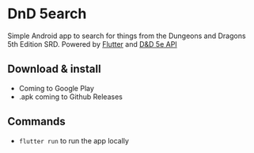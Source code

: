 # DnD 5earch

Simple Android app to search for things from the Dungeons and Dragons 5th Edition SRD. Powered by [Flutter](https://flutter.dev/) and [D&D 5e API](https://www.dnd5eapi.co/)

## Download & install

- Coming to Google Play
- .apk coming to Github Releases

## Commands

- `flutter run` to run the app locally